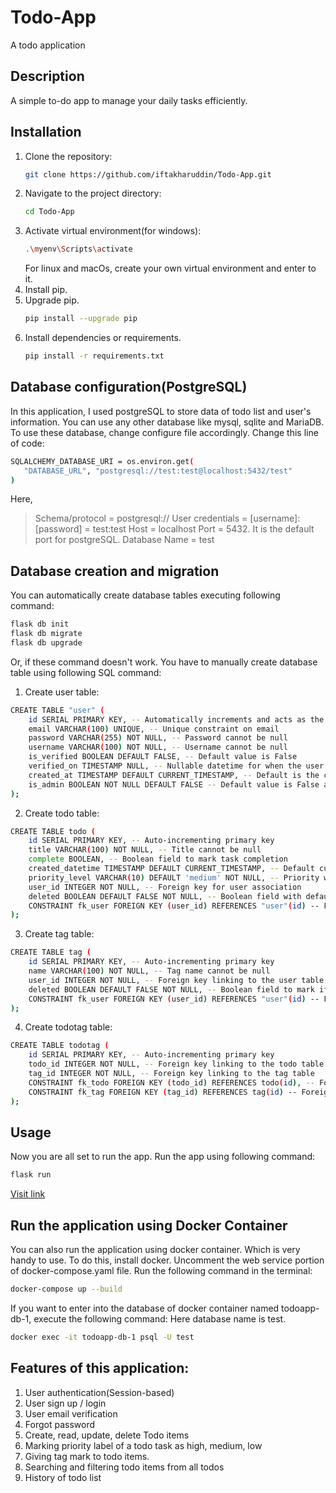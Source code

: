 # Todo-App
A todo application

## Description
A simple to-do app to manage your daily tasks efficiently.

## Installation
1. Clone the repository:
   ```bash
   git clone https://github.com/iftakharuddin/Todo-App.git
   ```
2. Navigate to the project directory:
   ```bash
   cd Todo-App
   ```
3. Activate virtual environment(for windows):
   ```bash
   .\myenv\Scripts\activate
   ```
   For linux and macOs, create your own virtual environment and enter to it.
4. Install pip.
5. Upgrade pip.
   ```sh
   pip install --upgrade pip
   ```
6. Install dependencies or requirements.
   ```sh
   pip install -r requirements.txt
   ```
## Database configuration(PostgreSQL)
In this application, I used postgreSQL to store data of todo list and user's information. You can use any other database like mysql, sqlite and MariaDB. To use these database, change configure file accordingly.
Change this line of code:
```sh
SQLALCHEMY_DATABASE_URI = os.environ.get(
   "DATABASE_URL", "postgresql://test:test@localhost:5432/test"
)
```
Here, 
> Schema/protocol = postgresql://
> User credentials = [username]:[password] = test:test
> Host = localhost
> Port = 5432. It is the default port for postgreSQL.
> Database Name = test

## Database creation and migration
You can automatically create database tables executing following command: 
```sh
flask db init
flask db migrate
flask db upgrade
```
Or, if these command doesn't work. You have to manually create database table using following SQL command:
1. Create user table: 
```sh
CREATE TABLE "user" (
    id SERIAL PRIMARY KEY, -- Automatically increments and acts as the primary key
    email VARCHAR(100) UNIQUE, -- Unique constraint on email
    password VARCHAR(255) NOT NULL, -- Password cannot be null
    username VARCHAR(100) NOT NULL, -- Username cannot be null
    is_verified BOOLEAN DEFAULT FALSE, -- Default value is False
    verified_on TIMESTAMP NULL, -- Nullable datetime for when the user was verified
    created_at TIMESTAMP DEFAULT CURRENT_TIMESTAMP, -- Default is the current timestamp
    is_admin BOOLEAN NOT NULL DEFAULT FALSE -- Default value is False and cannot be null
);
```
2. Create todo table:
```sh
CREATE TABLE todo (
    id SERIAL PRIMARY KEY, -- Auto-incrementing primary key
    title VARCHAR(100) NOT NULL, -- Title cannot be null
    complete BOOLEAN, -- Boolean field to mark task completion
    created_datetime TIMESTAMP DEFAULT CURRENT_TIMESTAMP, -- Default current timestamp
    priority_level VARCHAR(10) DEFAULT 'medium' NOT NULL, -- Priority with default value 'medium'
    user_id INTEGER NOT NULL, -- Foreign key for user association
    deleted BOOLEAN DEFAULT FALSE NOT NULL, -- Boolean field with default value 'false'
    CONSTRAINT fk_user FOREIGN KEY (user_id) REFERENCES "user"(id) -- Foreign key constraint
);
```
3. Create tag table:
```sh
CREATE TABLE tag (
    id SERIAL PRIMARY KEY, -- Auto-incrementing primary key
    name VARCHAR(100) NOT NULL, -- Tag name cannot be null
    user_id INTEGER NOT NULL, -- Foreign key linking to the user table
    deleted BOOLEAN DEFAULT FALSE NOT NULL, -- Boolean field to mark if the tag is deleted
    CONSTRAINT fk_user FOREIGN KEY (user_id) REFERENCES "user"(id) -- Foreign key constraint
);
```
4. Create todotag table:
```sh
CREATE TABLE todotag (
    id SERIAL PRIMARY KEY, -- Auto-incrementing primary key
    todo_id INTEGER NOT NULL, -- Foreign key linking to the todo table
    tag_id INTEGER NOT NULL, -- Foreign key linking to the tag table
    CONSTRAINT fk_todo FOREIGN KEY (todo_id) REFERENCES todo(id), -- Foreign key constraint for todo
    CONSTRAINT fk_tag FOREIGN KEY (tag_id) REFERENCES tag(id) -- Foreign key constraint for tag
);
```

## Usage
Now you are all set to run the app. Run the app using following command:
```sh
flask run
```
[Visit link](http://localhost:5000/login)

## Run the application using Docker Container
You can also run the application using docker container. Which is very handy to use. To do this, install docker. Uncomment the web service portion of docker-compose.yaml file. Run the following command in the terminal: 
```sh
docker-compose up --build
```
If you want to enter into the database of docker container named todoapp-db-1, execute the following command: Here database name is test.
```sh
docker exec -it todoapp-db-1 psql -U test
```

## Features of this application:

1. User authentication(Session-based)
2. User sign up / login
3. User email verification
4. Forgot password
5. Create, read, update, delete Todo items
6. Marking priority label of a todo task as high, medium, low
7. Giving tag mark to todo items.
8. Searching and filtering todo items from all todos
9. History of todo list

